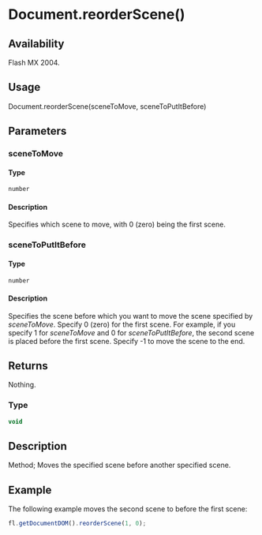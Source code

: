 # Document.reorderScene()

## Availability

Flash MX 2004.

## Usage

Document.reorderScene(sceneToMove, sceneToPutItBefore)

## Parameters

### **sceneToMove**

#### Type

```typescript
number
```

#### Description

Specifies which scene to move, with 0 (zero) being the first scene.

### **sceneToPutItBefore**

#### Type

```typescript
number
```

#### Description

Specifies the scene before which you want to move the scene specified by *sceneToMove*. Specify 0 (zero) for the first scene. For example, if you specify 1 for *sceneToMove* and 0 for *sceneToPutItBefore*, the second scene is placed before the first scene. Specify -1 to move the scene to the end.

## Returns

Nothing.

### Type

```typescript
void
```

## Description

Method; Moves the specified scene before another specified scene.

## Example

The following example moves the second scene to before the first scene:

```javascript
fl.getDocumentDOM().reorderScene(1, 0);
```
